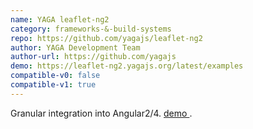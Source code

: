 ```yaml
---
name: YAGA leaflet-ng2
category: frameworks-&-build-systems
repo: https://github.com/yagajs/leaflet-ng2
author: YAGA Development Team
author-url: https://github.com/yagajs
demo: https://leaflet-ng2.yagajs.org/latest/examples
compatible-v0: false
compatible-v1: true
---
```


Granular integration into Angular2/4. <a href="https://leaflet-ng2.yagajs.org/latest/examples"> demo </a>.
